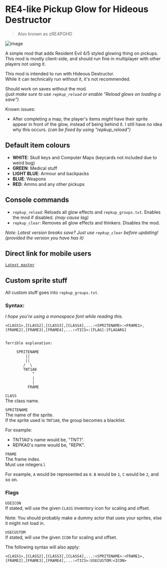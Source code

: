 # RE4-like Pickup Glow for Hideous Destructor
> Also known as zRE4PGHD

![image](https://user-images.githubusercontent.com/32709291/126039972-39c12a3a-7e86-4493-abf4-35f745f61146.png)


A simple mod that adds Resident Evil 4/5 styled glowing thing on pickups.\
This mod is mostly client-side, and should run fine in multiplayer with other players not using it.

This mod is intended to run with Hideous Destructor.\
While it can technically run without it, it's not recommended.

Should work on saves without the mod.\
*(just make sure to use `repkup_reload` or enable "Reload glows on loading a save")*

Known issues:
* After completing a map, the player's items *might* have their sprite appear in front of the glow, instead of being behind it. I still have no idea why this occurs. *(can be fixed by using "repkup_reload")*

## Default item colours
* **WHITE**: Skull keys and Computer Maps (keycards not included due to weird bug)
* **GREEN**: Medical stuff
* **LIGHT BLUE**: Armour and backpacks
* **BLUE**: Weapons
* **RED**: Ammo and any other pickups

## Console commands
* `repkup_reload`: Reloads all glow effects and `repkup_groups.txt`. Enables the mod if disabled. *(may cause lag)*
* `repkup_clear`: Removes all glow effects and thinkers. Disables the mod.

*Note: Latest version breaks save? Just use `repkup_clear` before updating! (provided the version you have has it)*

## Direct link for mobile users
[`Latest master`](https://github.com/dastrukar/zre4pghd/archive/refs/heads/master.zip)

## Custom sprite stuff
All custom stuff goes into `repkup_groups.txt`.

### Syntax:
*I hope you're using a monospace font while reading this.*
```
<CLASS1>,[CLASS2],[CLASS3],[CLASS4],...:<SPRITENAME>:<FRAME1>,[FRAME2],[FRAME3],[FRAME4],...:<TICS>:[FLAG]:[FLAGARG]


Terrible explanation:

     SPRITENAME
         ||
         ||
        /  \
        TNT1A0
            ^
            |
            |
          FRAME

```

`CLASS`\
The class name.


`SPRITENAME`\
The name of the sprite.\
If the sprite used is `TNT1A0`, the group becomes a blacklist.

For example:
* TNT1A0's name would be, "TNT1".
* REPKA0's name would be, "REPK".


`FRAME`\
The frame index.\
Must use integers.\

For example, `A` would be represented as `0`. `B` would be `1`, `C` would be `2`, and so on.


### Flags
`USEICON`\
If stated, will use the given `CLASS` inventory icon for scaling and offset.

Note: You should probably make a dummy actor that uses your sprites, else it might not load in.

`USECUSTOM`\
If stated, will use the given `ICON` for scaling and offset.

The following syntax will also apply:
```
<CLASS1>,[CLASS2],[CLASS3],[CLASS4],...:<SPRITENAME>:<FRAME1>,[FRAME2],[FRAME3],[FRAME4],...:<TICS>:USECUSTOM:<ICON>
```

